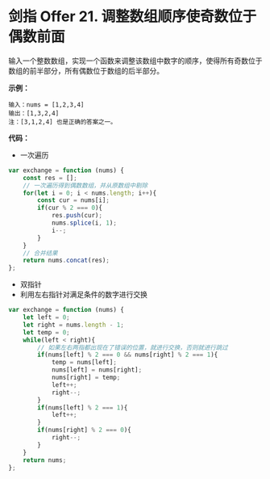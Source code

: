 # 剑指 Offer 21. 调整数组顺序使奇数位于偶数前面

输入一个整数数组，实现一个函数来调整该数组中数字的顺序，使得所有奇数位于数组的前半部分，所有偶数位于数组的后半部分。

**示例：**

```
输入：nums = [1,2,3,4]
输出：[1,3,2,4] 
注：[3,1,2,4] 也是正确的答案之一。
```

**代码：**

* 一次遍历

```js
var exchange = function (nums) {
    const res = [];
    // 一次遍历得到偶数数组，并从原数组中剔除
    for(let i = 0; i < nums.length; i++){
        const cur = nums[i];
        if(cur % 2 === 0){
            res.push(cur);
            nums.splice(i, 1);
            i--;
        }
    }
    // 合并结果
    return nums.concat(res);
};
```

* 双指针
* 利用左右指针对满足条件的数字进行交换

```js
var exchange = function (nums) {
    let left = 0;
    let right = nums.length - 1;
    let temp = 0;
    while(left < right){
        // 如果左右两指都出现在了错误的位置，就进行交换，否则就进行跳过
        if(nums[left] % 2 === 0 && nums[right] % 2 === 1){
            temp = nums[left];
            nums[left] = nums[right];
            nums[right] = temp;
            left++;
            right--;
        }
        if(nums[left] % 2 === 1){
            left++;
        }
        if(nums[right] % 2 === 0){
            right--;
        }
    }
    return nums;
};
```
 
 <comment-comment/> 
 